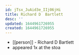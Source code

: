```yaml
---
id: jTsx_JuAid3e_IIj06jHi
title: Richard D  Bartlett
desc: ''
updated: 1644961726955
created: 1644961726955
---
```



- [[person]] - Richard D  Bartlett
- appeared 1x at the stoa
